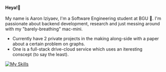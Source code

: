 #### Heya!🙂
My name is Aaron Iziyaev, I'm a Software Engineering student at BGU 🐪.
I'm passionate about backend development, research and just messing around with my "barely-breathing" mac-mini.

- Currently have 2 private projects in the making along-side with a paper about a certain problem on graphs.
- One is a full-stack drive-cloud service which uses an iteresting conscept (to say the least).

[![My Skills](https://skillicons.dev/icons?i=java,c,cpp,cs,github,py)](https://skillicons.dev)
